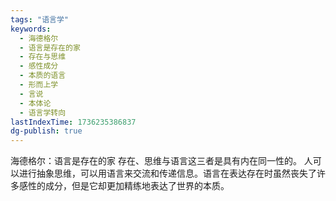 ```yaml
---
tags: "语言学"
keywords:
  - 海德格尔
  - 语言是存在的家
  - 存在与思维
  - 感性成分
  - 本质的语言
  - 形而上学
  - 言说
  - 本体论
  - 语言学转向
lastIndexTime: 1736235386837
dg-publish: true
---
```

海德格尔：语言是存在的家
存在、思维与语言这三者是具有内在同一性的。
人可以进行抽象思维，可以用语言来交流和传递信息。语言在表达存在时虽然丧失了许多感性的成分，但是它却更加精练地表达了世界的本质。